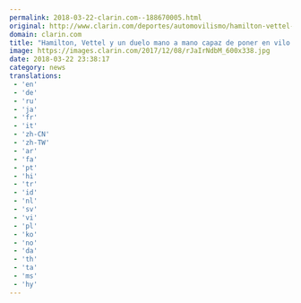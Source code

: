 ```yaml
---
permalink: 2018-03-22-clarin.com--188670005.html
original: http://www.clarin.com/deportes/automovilismo/hamilton-vettel-duelo-mano-mano-capaz-poner-vilo-formula_0_S1ArN3Wqf.html
domain: clarin.com
title: "Hamilton, Vettel y un duelo mano a mano capaz de poner en vilo a la Fórmula 1"
image: https://images.clarin.com/2017/12/08/rJaIrNdbM_600x338.jpg
date: 2018-03-22 23:38:17
category: news
translations: 
 - 'en'
 - 'de'
 - 'ru'
 - 'ja'
 - 'fr'
 - 'it'
 - 'zh-CN'
 - 'zh-TW'
 - 'ar'
 - 'fa'
 - 'pt'
 - 'hi'
 - 'tr'
 - 'id'
 - 'nl'
 - 'sv'
 - 'vi'
 - 'pl'
 - 'ko'
 - 'no'
 - 'da'
 - 'th'
 - 'ta'
 - 'ms'
 - 'hy'
---
```


